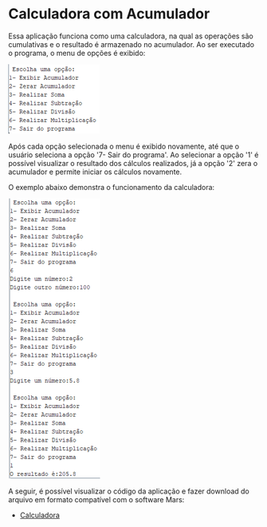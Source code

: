 # Calculadora com Acumulador

Essa aplicação funciona como uma calculadora, na qual as operações são cumulativas e o resultado é armazenado no acumulador. Ao ser executado o programa, o menu de opções é exibido:

![Menu](./menu_calculadora.PNG)

Após cada opção selecionada o menu é exibido novamente, até que o usuário seleciona a opção '7- Sair do programa'. Ao selecionar a opção '1' é possível visualizar o resultado dos cálculos realizados, já a opção '2' zera o acumulador e permite iniciar os cálculos novamente. 

O exemplo abaixo demonstra o funcionamento da calculadora:

![Exemplo](./exemplo.PNG)

A seguir, é possível visualizar o código da aplicação e fazer download do arquivo em formato compatível com o software Mars:
* [Calculadora](./calculadora.asm)

